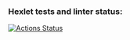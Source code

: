 ### Hexlet tests and linter status:
[![Actions Status](https://github.com/rom-kavyrshin/java-project-72/actions/workflows/hexlet-check.yml/badge.svg)](https://github.com/rom-kavyrshin/java-project-72/actions)